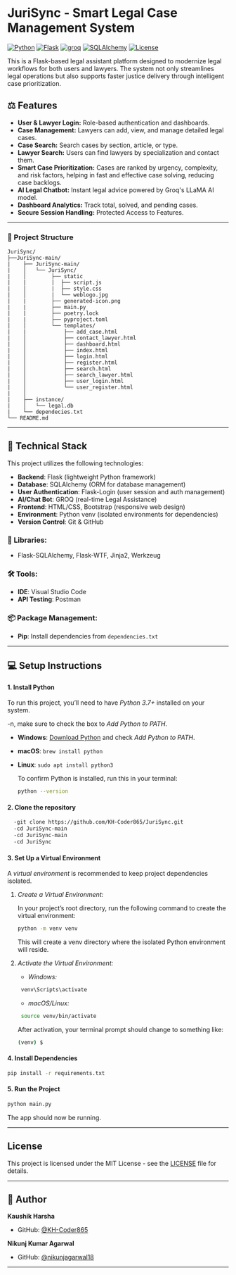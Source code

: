 # JuriSync - Smart Legal Case Management System

[![Python](https://img.shields.io/badge/Python-3.7+-blue.svg)](https://www.python.org/downloads/)
[![Flask](https://img.shields.io/badge/Flask-2.3.2-blue.svg)](https://flask.palletsprojects.com/)
[![groq](https://img.shields.io/badge/groq-0.4.2-blue.svg)](https://pypi.org/project/groq/)
[![SQLAlchemy](https://img.shields.io/badge/SQLAlchemy-2.0.16-blue.svg)](https://pypi.org/project/SQLAlchemy/)
[![License](https://img.shields.io/badge/License-MIT-green.svg)](https://opensource.org/licenses/MIT)

This is a Flask-based legal assistant platform designed to modernize legal workflows for both users and lawyers. The system not only streamlines legal operations but also supports faster justice delivery through intelligent case prioritization.

## ⚖️ Features
- **User & Lawyer Login:** Role-based authentication and dashboards.
- **Case Management:** Lawyers can add, view, and manage detailed legal cases.
- **Case Search:** Search cases by section, article, or type.
- **Lawyer Search:** Users can find lawyers by specialization and contact them.
- **Smart Case Prioritization:** Cases are ranked by urgency, complexity, and risk factors, helping in fast and effective case solving, reducing case backlogs.
- **AI Legal Chatbot:** Instant legal advice powered by Groq's LLaMA AI model.
- **Dashboard Analytics:** Track total, solved, and pending cases.
- **Secure Session Handling:** Protected Access to Features.

---

### 📁 Project Structure

```
JuriSync/
├──JuriSync-main/
|    ├── JuriSync-main/
|    │   └── JuriSync/
|    │        ├── static
|    |        |  ├── script.js
|    │        |  ├── style.css
|    │        |  └── weblogo.jpg
|    |        ├── generated-icon.png
|    |        ├── main.py
|    |        ├── poetry.lock
|    |        ├── pyproject.toml
|    │        └── templates/
|    |            ├── add_case.html
|    │            ├── contact_lawyer.html
|    │            ├── dashboard.html
|    │            ├── index.html
|    │            ├── login.html
|    │            ├── register.html
|    │            ├── search.html
|    │            ├── search_lawyer.html
|    │            ├── user_login.html
|    │            └── user_register.html
|    │     
|    ├── instance/
|    │   └── legal.db
|    └── dependecies.txt
└── README.md   
```
 ---

## 🚀 Technical Stack

This project utilizes the following technologies:

- **Backend**: Flask (lightweight Python framework)
- **Database**: SQLAlchemy (ORM for database management)
- **User Authentication**: Flask-Login (user session and auth management)
- **AI/Chat Bot**: GROQ (real-time Legal Assistance)
- **Frontend**: HTML/CSS, Bootstrap (responsive web design)
- **Environment**: Python venv (isolated environments for dependencies)
- **Version Control**: Git & GitHub

### 🔧 Libraries:
- Flask-SQLAlchemy, Flask-WTF, Jinja2, Werkzeug
  
### 🛠 Tools:
- **IDE**: Visual Studio Code
- **API Testing**: Postman

### 📦 Package Management:
- **Pip**: Install dependencies from `dependencies.txt`

---

## 💻 Setup Instructions

#### 1. **Install Python**
To run this project, you’ll need to have *Python 3.7+* installed on your system.

-n, make sure to check the box to *Add Python to PATH*.

- **Windows**: [Download Python](https://www.python.org/downloads/) and check *Add Python to PATH*.
- **macOS**: `brew install python`
- **Linux**: `sudo apt install python3`
    

  To confirm Python is installed, run this in your terminal:
  ```bash
  python --version
  ```
  
#### 2. **Clone the repository**
```bash
  -git clone https://github.com/KH-Coder865/JuriSync.git
  -cd JuriSync-main
  -cd JuriSync-main
  -cd JuriSync
```
#### 3. **Set Up a Virtual Environment**

A *virtual environment* is recommended to keep project dependencies isolated.

1. *Create a Virtual Environment:*

   In your project’s root directory, run the following command to create the virtual environment:
   
   ```bash
   python -m venv venv
   ```
   

   This will create a venv directory where the isolated Python environment will reside.

2. *Activate the Virtual Environment:*

   - *Windows:*
    ``` bash
     venv\Scripts\activate
    ```
     
   - *macOS/Linux:*
    ``` bash
     source venv/bin/activate
    ```
     
   After activation, your terminal prompt should change to something like:
   ``` bash
   (venv) $
   ```
   
#### 4. **Install Dependencies**

```bash
pip install -r requirements.txt
```

#### 5. **Run the Project**

```bash
python main.py
```

The app should now be running.

---

## License

This project is licensed under the MIT License - see the [LICENSE](LICENSE) file for details.

---

## 👤 Author

**Kaushik Harsha** 
- GitHub: [@KH-Coder865](https://github.com/KH-Coder865)

**Nikunj Kumar Agarwal** 
- GitHub: [@nikunjagarwal18](https://github.com/nikunjagarwal18)

---

